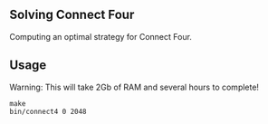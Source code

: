 Solving Connect Four
--------------------
Computing an optimal strategy for Connect Four.

Usage
-----
Warning: This will take 2Gb of RAM and several hours to complete!
    
    make
    bin/connect4 0 2048

